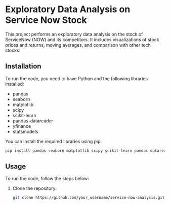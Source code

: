 # Exploratory Data Analysis on Service Now Stock

This project performs an exploratory data analysis on the stock of ServiceNow (NOW) and its competitors. It includes visualizations of stock prices and returns, moving averages, and comparison with other tech stocks.

## Installation

To run the code, you need to have Python and the following libraries installed:

- pandas
- seaborn
- matplotlib
- scipy
- scikit-learn
- pandas-datareader
- yfinance
- statsmodels

You can install the required libraries using pip:

```bash
pip install pandas seaborn matplotlib scipy scikit-learn pandas-datareader yfinance statsmodels
```

## Usage

To run the code, follow the steps below:

1. Clone the repository:

   ```bash
   git clone https://github.com/your_username/service-now-analysis.git
```

